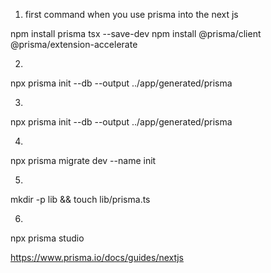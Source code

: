 1.  first command when you use prisma into the next js

npm install prisma tsx --save-dev
npm install @prisma/client @prisma/extension-accelerate

2. 

 npx prisma init --db --output ../app/generated/prisma

 3. 

  npx prisma init --db --output ../app/generated/prisma

  4. 
  
  npx prisma migrate dev --name init

  5. 

  mkdir -p lib && touch lib/prisma.ts

  6. 

  npx prisma studio

  https://www.prisma.io/docs/guides/nextjs

